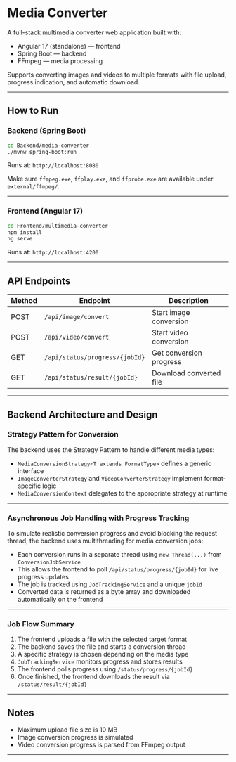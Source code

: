 # Media Converter

A full-stack multimedia converter web application built with:

- Angular 17 (standalone) — frontend  
- Spring Boot — backend  
- FFmpeg — media processing

Supports converting images and videos to multiple formats with file upload, progress indication, and automatic download.

---

## How to Run

### Backend (Spring Boot)

```bash
cd Backend/media-converter
./mvnw spring-boot:run
```

Runs at: `http://localhost:8080`

Make sure `ffmpeg.exe`, `ffplay.exe`, and `ffprobe.exe` are available under `external/ffmpeg/`.

---

### Frontend (Angular 17)

```bash
cd Frontend/multimedia-converter
npm install
ng serve
```

Runs at: `http://localhost:4200`

---

## API Endpoints

| Method | Endpoint                          | Description                    |
|--------|-----------------------------------|--------------------------------|
| POST   | `/api/image/convert`             | Start image conversion         |
| POST   | `/api/video/convert`             | Start video conversion         |
| GET    | `/api/status/progress/{jobId}`   | Get conversion progress        |
| GET    | `/api/status/result/{jobId}`     | Download converted file        |

---

## Backend Architecture and Design

### Strategy Pattern for Conversion

The backend uses the Strategy Pattern to handle different media types:

- `MediaConversionStrategy<T extends FormatType>` defines a generic interface
- `ImageConverterStrategy` and `VideoConverterStrategy` implement format-specific logic
- `MediaConversionContext` delegates to the appropriate strategy at runtime


---

### Asynchronous Job Handling with Progress Tracking

To simulate realistic conversion progress and avoid blocking the request thread, the backend uses multithreading for media conversion jobs:

- Each conversion runs in a separate thread using `new Thread(...)` from `ConversionJobService`
- This allows the frontend to poll `/api/status/progress/{jobId}` for live progress updates
- The job is tracked using `JobTrackingService` and a unique `jobId`
- Converted data is returned as a byte array and downloaded automatically on the frontend

---

### Job Flow Summary

1. The frontend uploads a file with the selected target format
2. The backend saves the file and starts a conversion thread
3. A specific strategy is chosen depending on the media type
4. `JobTrackingService` monitors progress and stores results
5. The frontend polls progress using `/status/progress/{jobId}`
6. Once finished, the frontend downloads the result via `/status/result/{jobId}`

---

## Notes

- Maximum upload file size is 10 MB
- Image conversion progress is simulated
- Video conversion progress is parsed from FFmpeg output

---


